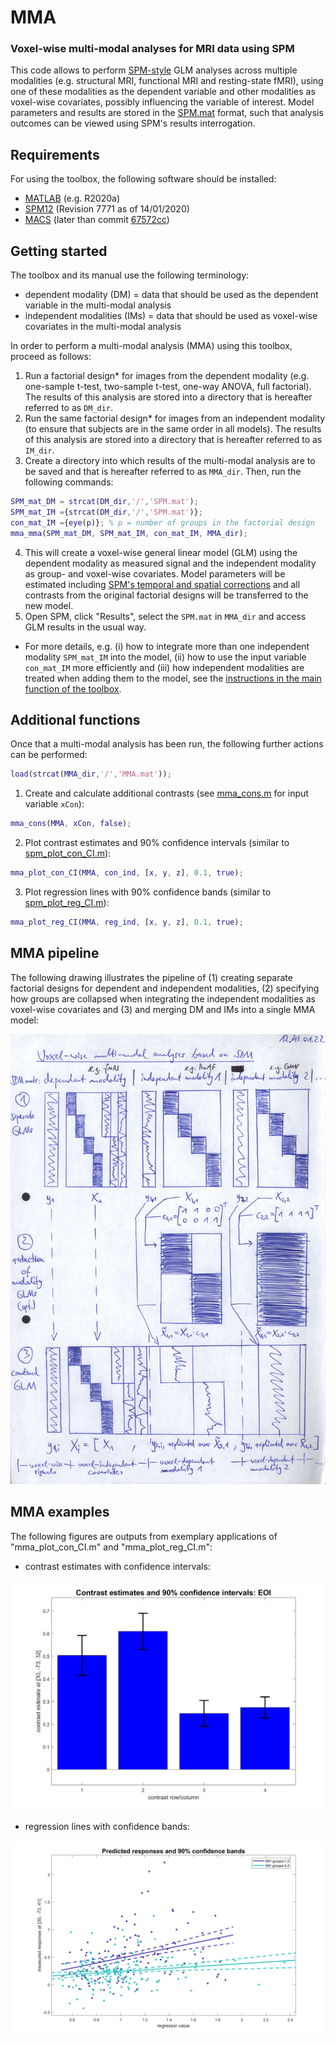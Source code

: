 
# MMA

### Voxel-wise multi-modal analyses for MRI data using SPM

This code allows to perform [SPM-style](https://www.fil.ion.ucl.ac.uk/spm/) GLM analyses across multiple modalities (e.g. structural MRI, functional MRI and resting-state fMRI), using one of these modalities as the dependent variable and other modalities as voxel-wise covariates, possibly influencing the variable of interest. Model parameters and results are stored in the [SPM.mat](https://github.com/spm/spm12/blob/master/spm_spm.m#L157-L217) format, such that analysis outcomes can be viewed using SPM's results interrogation.


## Requirements

For using the toolbox, the following software should be installed:
- [MATLAB](https://de.mathworks.com/products/matlab.html) (e.g. R2020a)
- [SPM12](https://www.fil.ion.ucl.ac.uk/spm/software/spm12/) (Revision 7771 as of 14/01/2020)
- [MACS](https://github.com/JoramSoch/MACS) (later than commit [67572cc](https://github.com/JoramSoch/MACS/commit/67572ccf95575ad5968d78566456ba666c44edfe))


## Getting started

The toolbox and its manual use the following terminology:
- dependent modality (DM) = data that should be used as the dependent variable in the multi-modal analysis
- independent modalities (IMs) = data that should be used as voxel-wise covariates in the multi-modal analysis

In order to perform a multi-modal analysis (MMA) using this toolbox, proceed as follows:
1. Run a factorial design* for images from the dependent modality (e.g. one-sample t-test, two-sample t-test, one-way ANOVA, full factorial). The results of this analysis are stored into a directory that is hereafter referred to as `DM_dir`.
2. Run the same factorial design* for images from an independent modality (to ensure that subjects are in the same order in all models). The results of this analysis are stored into a directory that is hereafter referred to as `IM_dir`.
3. Create a directory into which results of the multi-modal analysis are to be saved and that is hereafter referred to as `MMA_dir`. Then, run the following commands:

```matlab
SPM_mat_DM = strcat(DM_dir,'/','SPM.mat');
SPM_mat_IM ={strcat(DM_dir,'/','SPM.mat')};
con_mat_IM ={eye(p)}; % p = number of groups in the factorial design
mma_mma(SPM_mat_DM, SPM_mat_IM, con_mat_IM, MMA_dir);
```

4. This will create a voxel-wise general linear model (GLM) using the dependent modality as measured signal and the independent modality as group- and voxel-wise covariates. Model parameters will be estimated including [SPM's temporal and spatial corrections](https://github.com/JoramSoch/MMA/blob/main/mma_mma.m#L100-L110) and all contrasts from the original factorial designs will be transferred to the new model.
5. Open SPM, click "Results", select the `SPM.mat` in `MMA_dir` and access GLM results in the usual way.

* For more details, e.g. (i) how to integrate more than one independent modality `SPM_mat_IM` into the model, (ii) how to use the input variable `con_mat_IM` more efficiently and (iii) how independent modalities are treated when adding them to the model, see the [instructions in the main function of the toolbox](https://github.com/JoramSoch/MMA/blob/main/mma_mma.m#L35-L98).


## Additional functions

Once that a multi-modal analysis has been run, the following further actions can be performed:

```matlab
load(strcat(MMA_dir,'/','MMA.mat'));
```

1. Create and calculate additional contrasts (see [mma_cons.m](https://github.com/JoramSoch/MMA/blob/main/mma_cons.m#L6-L9) for input variable `xCon`):

```matlab
mma_cons(MMA, xCon, false);
```

2. Plot contrast estimates and 90% confidence intervals (similar to [spm_plot_con_CI.m](https://github.com/JoramSoch/spm_helper/blob/master/spm_plot_con_CI.m)):

```matlab
mma_plot_con_CI(MMA, con_ind, [x, y, z], 0.1, true);
```

3. Plot regression lines with 90% confidence bands (similar to [spm_plot_reg_CI.m](https://github.com/JoramSoch/spm_helper/blob/master/spm_plot_reg_CI.m)):

```matlab
mma_plot_reg_CI(MMA, reg_ind, [x, y, z], 0.1, true);
```


## MMA pipeline

The following drawing illustrates the pipeline of (1) creating separate factorial designs for dependent and independent modalities, (2) specifying how groups are collapsed when integrating the independent modalities as voxel-wise covariates and (3) and merging DM and IMs into a single MMA model:

<img src="https://raw.githubusercontent.com/JoramSoch/MMA/main/MMA_Manual/MMA_Pipeline.jpg" alt="MMA Pipeline" width=600>


## MMA examples

The following figures are outputs from exemplary applications of "mma_plot_con_CI.m" and "mma_plot_reg_CI.m":

* contrast estimates with confidence intervals:
<img src="https://raw.githubusercontent.com/JoramSoch/MMA/main/MMA_Examples/mma_plot_con_CI.png" alt="MMA: plot contrast estimates with CIs" width=600>

* regression lines with confidence bands:
<img src="https://raw.githubusercontent.com/JoramSoch/MMA/main/MMA_Examples/mma_plot_reg_CI.png" alt="MMA: plot regression lines with CBs" width=600>
